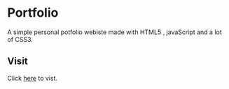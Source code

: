 # Portfolio

A simple personal potfolio webiste made with HTML5 , javaScript and a lot of CSS3.
 


## Visit
Click [here](https://hrithikmj.github.io/) to vist. 
